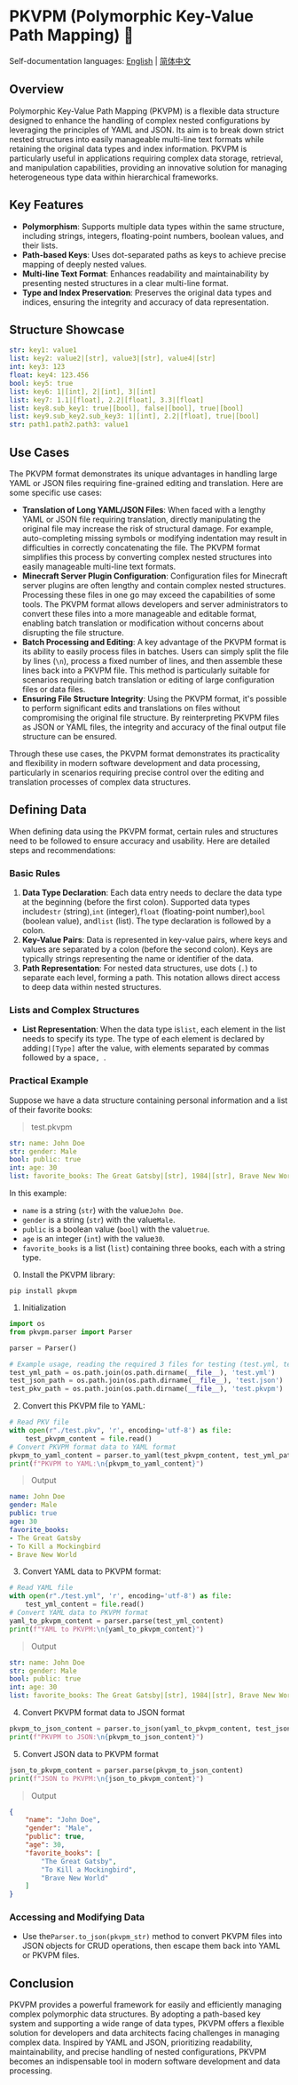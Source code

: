 # PKVPM (Polymorphic Key-Value Path Mapping) 🚀

Self-documentation languages: [English](./README-EN.md) | [简体中文](./README.md)

## Overview

Polymorphic Key-Value Path Mapping (PKVPM) is a flexible data structure designed to enhance the handling of complex nested configurations by leveraging the principles of YAML and JSON. Its aim is to break down strict nested structures into easily manageable multi-line text formats while retaining the original data types and index information. PKVPM is particularly useful in applications requiring complex data storage, retrieval, and manipulation capabilities, providing an innovative solution for managing heterogeneous type data within hierarchical frameworks.

## Key Features

* **Polymorphism**: Supports multiple data types within the same structure, including strings, integers, floating-point numbers, boolean values, and their lists.
* **Path-based Keys**: Uses dot-separated paths as keys to achieve precise mapping of deeply nested values.
* **Multi-line Text Format**: Enhances readability and maintainability by presenting nested structures in a clear multi-line format.
* **Type and Index Preservation**: Preserves the original data types and indices, ensuring the integrity and accuracy of data representation.

## Structure Showcase

```yaml
str: key1: value1
list: key2: value2|[str], value3|[str], value4|[str]
int: key3: 123
float: key4: 123.456
bool: key5: true
list: key6: 1|[int], 2|[int], 3|[int]
list: key7: 1.1|[float], 2.2|[float], 3.3|[float]
list: key8.sub_key1: true|[bool], false|[bool], true|[bool]
list: key9.sub_key2.sub_key3: 1|[int], 2.2|[float], true|[bool]
str: path1.path2.path3: value1
```

## Use Cases

The PKVPM format demonstrates its unique advantages in handling large YAML or JSON files requiring fine-grained editing and translation. Here are some specific use cases:

* **Translation of Long YAML/JSON Files**: When faced with a lengthy YAML or JSON file requiring translation, directly manipulating the original file may increase the risk of structural damage. For example, auto-completing missing symbols or modifying indentation may result in difficulties in correctly concatenating the file. The PKVPM format simplifies this process by converting complex nested structures into easily manageable multi-line text formats.
* **Minecraft Server Plugin Configuration**: Configuration files for Minecraft server plugins are often lengthy and contain complex nested structures. Processing these files in one go may exceed the capabilities of some tools. The PKVPM format allows developers and server administrators to convert these files into a more manageable and editable format, enabling batch translation or modification without concerns about disrupting the file structure.
* **Batch Processing and Editing**: A key advantage of the PKVPM format is its ability to easily process files in batches. Users can simply split the file by lines (`\n`), process a fixed number of lines, and then assemble these lines back into a PKVPM file. This method is particularly suitable for scenarios requiring batch translation or editing of large configuration files or data files.
* **Ensuring File Structure Integrity**: Using the PKVPM format, it's possible to perform significant edits and translations on files without compromising the original file structure. By reinterpreting PKVPM files as JSON or YAML files, the integrity and accuracy of the final output file structure can be ensured.

Through these use cases, the PKVPM format demonstrates its practicality and flexibility in modern software development and data processing, particularly in scenarios requiring precise control over the editing and translation processes of complex data structures.

## Defining Data

When defining data using the PKVPM format, certain rules and structures need to be followed to ensure accuracy and usability. Here are detailed steps and recommendations:

### Basic Rules

1. **Data Type Declaration**: Each data entry needs to declare the data type at the beginning (before the first colon). Supported data types include`str` (string),`int` (integer),`float` (floating-point number),`bool` (boolean value), and`list` (list). The type declaration is followed by a colon.
2. **Key-Value Pairs**: Data is represented in key-value pairs, where keys and values are separated by a colon (before the second colon). Keys are typically strings representing the name or identifier of the data.
3. **Path Representation**: For nested data structures, use dots (`.`) to separate each level, forming a path. This notation allows direct access to deep data within nested structures.

### Lists and Complex Structures

* **List Representation**: When the data type is`list`, each element in the list needs to specify its type. The type of each element is declared by adding`|[Type]` after the value, with elements separated by commas followed by a space`, `.

### Practical Example

Suppose we have a data structure containing personal information and a list of their favorite books:

> test.pkvpm

```yaml
str: name: John Doe
str: gender: Male
bool: public: true
int: age: 30
list: favorite_books: The Great Gatsby|[str], 1984|[str], Brave New World|[str]
```

In this example:

* `name` is a string (`str`) with the value`John Doe`.
* `gender` is a string (`str`) with the value`Male`.
* `public` is a boolean value (`bool`) with the value`true`.
* `age` is an integer (`int`) with the value`30`.
* `favorite_books` is a list (`list`) containing three books, each with a string type.

0. Install the PKVPM library:

`pip install pkvpm`

1. Initialization

```python
import os
from pkvpm.parser import Parser

parser = Parser()

# Example usage, reading the required 3 files for testing (test.yml, test.json, test.pkv)
test_yml_path = os.path.join(os.path.dirname(__file__), 'test.yml')
test_json_path = os.path.join(os.path.dirname(__file__), 'test.json')
test_pkv_path = os.path.join(os.path.dirname(__file__), 'test.pkvpm')
```

2. Convert this PKVPM file to YAML:

```python
# Read PKV file
with open(r"./test.pkv", 'r', encoding='utf-8') as file:
    test_pkvpm_content = file.read()
# Convert PKVPM format data to YAML format
pkvpm_to_yaml_content = parser.to_yaml(test_pkvpm_content, test_yml_path)
print(f"PKVPM to YAML:\n{pkvpm_to_yaml_content}")
```

> Output

```yaml
name: John Doe
gender: Male
public: true
age: 30
favorite_books:
- The Great Gatsby
- To Kill a Mockingbird
- Brave New World
```

3. Convert YAML data to PKVPM format:

```python
# Read YAML file
with open(r"./test.yml", 'r', encoding='utf-8') as file:
    test_yml_content = file.read()
# Convert YAML data to PKVPM format
yaml_to_pkvpm_content = parser.parse(test_yml_content)
print(f"YAML to PKVPM:\n{yaml_to_pkvpm_content}")
```

> Output

```yaml
str: name: John Doe
str: gender: Male
bool: public: true
int: age: 30
list: favorite_books: The Great Gatsby|[str], 1984|[str], Brave New World|[str]
```

4. Convert PKVPM format data to JSON format

```python
pkvpm_to_json_content = parser.to_json(yaml_to_pkvpm_content, test_json_path)
print(f"PKVPM to JSON:\n{pkvpm_to_json_content}")
```

5. Convert JSON data to PKVPM format

```python
json_to_pkvpm_content = parser.parse(pkvpm_to_json_content)
print(f"JSON to PKVPM:\n{json_to_pkvpm_content}")
```

> Output

```json
{
    "name": "John Doe",
    "gender": "Male",
    "public": true,
    "age": 30,
    "favorite_books": [
        "The Great Gatsby",
        "To Kill a Mockingbird",
        "Brave New World"
    ]
}
```

### Accessing and Modifying Data

* Use the`Parser.to_json(pkvpm_str)` method to convert PKVPM files into JSON objects for CRUD operations, then escape them back into YAML or PKVPM files.

## Conclusion

PKVPM provides a powerful framework for easily and efficiently managing complex polymorphic data structures. By adopting a path-based key system and supporting a wide range of data types, PKVPM offers a flexible solution for developers and data architects facing challenges in managing complex data. Inspired by YAML and JSON, prioritizing readability, maintainability, and precise handling of nested configurations, PKVPM becomes an indispensable tool in modern software development and data processing.
